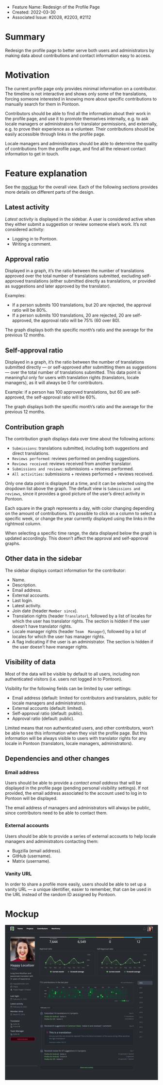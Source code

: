 - Feature Name: Redesign of the Profile Page
- Created: 2022-03-30
- Associated Issue: #2028, #2203, #2112

# Summary

Redesign the profile page to better serve both users and administrators by making data about contributions and contact information easy to access.

# Motivation

The current profile page only provides minimal information on a contributor. The timeline is not interactive and shows only some of the translations, forcing someone interested in knowing more about specific contributions to manually search for them in Pontoon.

Contributors should be able to find all the information about their work in the profile page, and use it to promote themselves internally, e.g. to ask locale managers or administrators for translator permissions, and externally, e.g. to prove their experience as a volunteer. Their contributions should be easily accessible through links in the profile page.

Locale managers and administrators should be able to determine the quality of contributions from the profile page, and find all the relevant contact information to get in touch.

# Feature explanation

See the [mockup](#mockup) for the overall view. Each of the following sections provides more details on different parts of the design.

## Latest activity

*Latest activity* is displayed in the sidebar. A user is considered active when they either submit a suggestion or review someone else’s work. It’s not considered activity:
* Logging in to Pontoon.
* Writing a comment.

## Approval ratio

Displayed in a graph, it’s the ratio between the number of translations approved over the total number of translations submitted, excluding self-approved translations (either submitted directly as translations, or provided as suggestions and later approved by the translator).

Examples:
* If a person submits 100 translations, but 20 are rejected, the approval ratio will be 80%.
* If a person submits 100 translations, 20 are rejected, 20 are self-approved, the approval ratio will be 75% (60 over 80).

The graph displays both the specific month’s ratio and the average for the previous 12 months.

## Self-approval ratio

Displayed in a graph, it’s the ratio between the number of translations submitted directly — or self-approved after submitting them as suggestions — over the total number of translations submitted. This data point is meaningful only for users with translation rights (translators, locale managers), as it will always be 0 for contributors.

Example: if a person has 100 approved translations, but 60 are self-approved, the self-approval ratio will be 60%.

The graph displays both the specific month’s ratio and the average for the previous 12 months.

## Contribution graph

The contribution graph displays data over time about the following actions:
* `Submissions`: translations submitted, including both suggestions and direct translations.
* `Reviews performed`: reviews performed on pending suggestions.
* `Reviews received`: reviews received from another translator.
* `Submissions and reviews`: submissions + reviews performed.
* `All activities`: submissions + reviews performed + reviews received.

Only one data point is displayed at a time, and it can be selected using the dropdown list above the graph. The default view is `Submissions and reviews`, since it provides a good picture of the user’s direct activity in Pontoon.

Each square in the graph represents a day, with color changing depending on the amount of contributions. It’s possible to click on a column to select a specific week, or change the year currently displayed using the links in the rightmost column.

When selecting a specific time range, the data displayed below the graph is updated accordingly. This doesn’t affect the approval and self-approval graphs.

## Other data in the sidebar

The sidebar displays contact information for the contributor:
* Name.
* Description.
* Email address.
* External accounts.
* Last login.
* Latest activity.
* Join date (header `Member since`).
* Translation rights (header `Translator`), followed by a list of locales for which the user has translator rights. The section is hidden if the user doesn’t have translator rights.
* Locale manager rights (header `Team  Manager`), followed by a list of locales for which the user has manager rights.
* A flag indicating if the user is an administrator. The section is hidden if the user doesn’t have manager rights.

## Visibility of data

Most of the data will be visible by default to all users, including non authenticated visitors (i.e. users not logged in to Pontoon).

Visibility for the following fields can be limited by user settings:
* Email address (default: limited for contributors and translators, public for locale managers and administrators).
* External accounts (default: limited).
* Self-approval ratio (default: public).
* Approval ratio (default: public).

Limited means that non authenticated users, and other contributors, won’t be able to see this information when they visit the profile page. But this information will be always visible to users with translator rights for any locale in Pontoon (translators, locale managers, administrators).

## Dependencies and other changes

### Email address

Users should be able to provide a *contact email address* that will be displayed in the profile page (pending personal visibility settings). If not provided, the email address associated to the account used to log in to Pontoon will be displayed.

The email address of managers and administrators will always be public, since contributors need to be able to contact them.

### External accounts

Users should be able to provide a series of external accounts to help locale managers and administrators contacting them:
* Bugzilla (email address).
* GitHub (username).
* Matrix (username).

### Vanity URL

In order to share a profile more easily, users should be able to set up a vanity URL — a unique identifier, easier to remember, that can be used in the URL instead of the random ID assigned by Pontoon.

# Mockup

![](0111/mockup.jpg)
